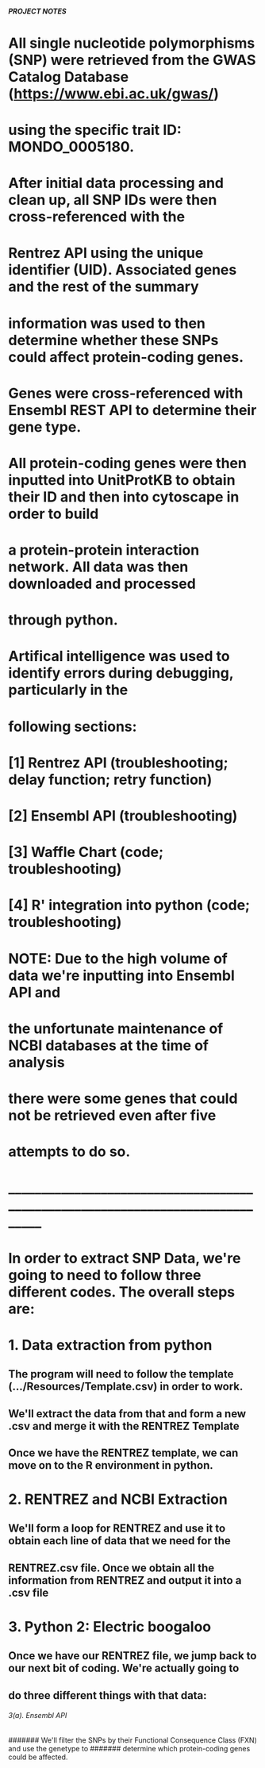 ##### PROJECT NOTES ####
# All single nucleotide polymorphisms (SNP) were retrieved from the GWAS Catalog Database (https://www.ebi.ac.uk/gwas/)
# using the specific trait ID: MONDO_0005180. 

# After initial data processing and clean up, all SNP IDs were then cross-referenced with the
# Rentrez API using the unique identifier (UID). Associated genes and the rest of the summary
# information was used to then determine whether these SNPs could affect protein-coding genes.
# Genes were cross-referenced with Ensembl REST API to determine their gene type. 

# All protein-coding genes were then inputted into UnitProtKB to obtain their ID and then into cytoscape in order to build
# a protein-protein interaction network. All data was then downloaded and processed
# through python.

# Artifical intelligence was used to identify errors during debugging, particularly in the
# following sections:
# [1] Rentrez API (troubleshooting; delay function; retry function)
# [2] Ensembl API (troubleshooting)
# [3] Waffle Chart (code; troubleshooting)
# [4] R' integration into python (code; troubleshooting)

# NOTE: Due to the high volume of data we're inputting into Ensembl API and 
# the unfortunate maintenance of NCBI databases at the time of analysis
# there were some genes that could not be retrieved even after five
# attempts to do so. 
# _______________________________________________________________________________

# In order to extract SNP Data, we're going to need to follow three different codes. The overall steps are:

# 1. Data extraction from python
## The program will need to follow the template (.../Resources/Template.csv) in order to work. 
## We'll extract the data from that and form a new .csv and merge it with the RENTREZ Template
## Once we have the RENTREZ template, we can move on to the R environment in python.

# 2. RENTREZ and NCBI Extraction
## We'll form a loop for RENTREZ and use it to obtain each line of data that we need for the
## RENTREZ.csv file. Once we obtain all the information from RENTREZ and output it into a .csv file

# 3. Python 2: Electric boogaloo
## Once we have our RENTREZ file, we jump back to our next bit of coding. We're actually going to
## do three different things with that data:

###### 3(a). Ensembl API
####### We'll filter the SNPs by their Functional Consequence Class (FXN) and use the genetype to
####### determine which protein-coding genes could be affected.

